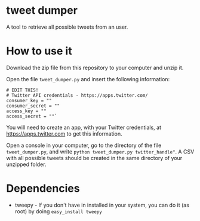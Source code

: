# tweet dumper
A tool to retrieve all possible tweets from an user. 

# How to use it
Download the zip file from this repository to your computer and unzip it. 

Open the file `tweet_dumper.py` and insert the following information:

```
# EDIT THIS!
# Twitter API credentials - https://apps.twitter.com/
consumer_key = ""
consumer_secret = ""
access_key = ""
access_secret = ""`
```

You will need to create an app, with your Twitter credentials, at https://apps.twitter.com to get this information.

Open a console in your computer, go to the directory of the file `tweet_dumper.py`, and write `python tweet_dumper.py twitter_handle"`. A CSV with all possible tweets should be created in the same directory of your unzipped folder.

# Dependencies 
* tweepy - If you don't have in installed in your system, you can do it (as root) by doing `easy_install tweepy`
